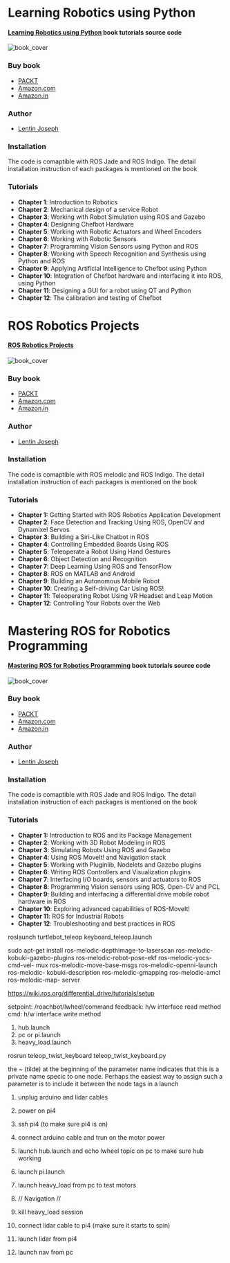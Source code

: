 # Learning Robotics using Python 

#### [Learning Robotics using Python](http://learn-robotics.com) book tutorials source code
![book_cover](http://learn-robotics.com/images/section-image-1.jpg
 "Learning Robotics using Python")

### Buy book

* [PACKT](https://www.packtpub.com/application-development/learning-robotics-using-python)
* [Amazon.com](http://amzn.com/1783287535)
* [Amazon.in](http://www.amazon.in/dp/B00YEVZ6UK)

### Author

* [Lentin Joseph](https://in.linkedin.com/in/lentinjoseph)

### Installation
The code is comaptible with ROS Jade and ROS Indigo. The detail installation instruction of each packages is mentioned on the book

### Tutorials
* **Chapter 1**:  Introduction to Robotics
* **Chapter 2**: Mechanical design of a service Robot 
* **Chapter 3**: Working with Robot Simulation using ROS and Gazebo
* **Chapter 4**: Designing Chefbot Hardware 
* **Chapter 5**: Working with Robotic Actuators and Wheel Encoders 
* **Chapter 6**: Working with Robotic Sensors 
* **Chapter 7**: Programming Vision Sensors using Python and ROS 
* **Chapter 8**: Working with Speech Recognition and Synthesis using Python and ROS
* **Chapter 9**: Applying Artificial Intelligence to Chefbot using Python
* **Chapter 10**: Integration of Chefbot hardware and interfacing it into ROS, using Python
* **Chapter 11**: Designing a GUI for a robot using QT and Python 
* **Chapter 12**: The calibration and testing of Chefbot


# ROS Robotics Projects

#### [ROS Robotics Projects](http://rosrobots.com) 
![book_cover](http://rosrobots.com/img/ebook.png
 "ROS Robotics Projects")

### Buy book

* [PACKT](https://www.packtpub.com/hardware-and-creative/ros-robotics-projects)
* [Amazon.com](https://www.amazon.com/ROS-Robotic-Projects-Lentin-Joseph/dp/1783554711)
* [Amazon.in](https://www.amazon.in/ROS-Robotics-Projects-Lentin-Joseph-ebook/dp/B01MTJWNKI)


### Author

* [Lentin Joseph](https://in.linkedin.com/in/lentinjoseph)

### Installation
The code is comaptible with ROS melodic and ROS Indigo. The detail installation instruction of each packages is mentioned on the book

### Tutorials
* **Chapter 1:**  Getting Started with ROS Robotics Application Development
* **Chapter 2**:  Face Detection and Tracking Using ROS, OpenCV and Dynamixel Servos
* **Chapter 3**:  Building a Siri-Like Chatbot in ROS
* **Chapter 4**:  Controlling Embedded Boards Using ROS
* **Chapter 5**:  Teleoperate a Robot Using Hand Gestures
* **Chapter 6**:  Object Detection and Recognition
* **Chapter 7**:  Deep Learning Using ROS and TensorFlow
* **Chapter 8**:  ROS on MATLAB and Android
* **Chapter 9**:  Building an Autonomous Mobile Robot
* **Chapter 10**: Creating a Self-driving Car Using ROS!
* **Chapter 11**: Teleoperating Robot Using VR Headset and Leap Motion
* **Chapter 12**: Controlling Your Robots over the Web



# Mastering ROS for Robotics Programming 

#### [Mastering ROS for Robotics Programming](http://mastering-ros.com) book tutorials source code
![book_cover](http://mastering-ros.com/images/section-image-1.jpg
 "Mastering ROS for Robotics Programming")

### Buy book

* [PACKT](https://www.packtpub.com/hardware-and-creative/mastering-ros-robotics-programming)
* [Amazon.com](http://amzn.com/B0198DXFEW)
* [Amazon.in](http://www.amazon.in/dp/B0198DXFEW)


### Author

* [Lentin Joseph](https://in.linkedin.com/in/lentinjoseph)

### Installation
The code is comaptible with ROS Jade and ROS Indigo. The detail installation instruction of each packages is mentioned on the book

### Tutorials
* **Chapter 1:**  Introduction to ROS and its Package Management
* **Chapter 2**: Working with 3D Robot Modeling in ROS
* **Chapter 3**: Simulating Robots Using ROS and Gazebo
* **Chapter 4**: Using ROS MoveIt! and Navigation stack
* **Chapter 5**: Working with Pluginlib, Nodelets and Gazebo plugins
* **Chapter 6**: Writing ROS Controllers and Visualization plugins
* **Chapter 7**: Interfacing I/O boards, sensors and actuators to ROS
* **Chapter 8**: Programming Vision sensors using ROS, Open-CV and PCL
* **Chapter 9**: Building and interfacing a differential drive mobile robot hardware in ROS
* **Chapter 10**: Exploring advanced capabilities of ROS-MoveIt!
* **Chapter 11**: ROS for Industrial Robots
* **Chapter 12**: Troubleshooting and best practices in ROS

roslaunch turtlebot_teleop keyboard_teleop.launch


sudo apt-get install ros-melodic-depthimage-to-laserscan ros-melodic-
kobuki-gazebo-plugins ros-melodic-robot-pose-ekf ros-melodic-yocs-cmd-vel-
mux ros-melodic-move-base-msgs ros-melodic-openni-launch ros-melodic-
kobuki-description ros-melodic-gmapping ros-melodic-amcl ros-melodic-map-
server

https://wiki.ros.org/differential_drive/tutorials/setup

setpoint: /roachbot/lwheel/command
feedback: h/w interface read method
cmd: h/w interface write method

1. hub.launch
2. pc or pi.launch
3. heavy_load.launch

rosrun teleop_twist_keyboard teleop_twist_keyboard.py

the ~ (tilde) at the beginning of the parameter name indicates that this is a private name specic to one node. Perhaps the easiest way to assign such a parameter is to include it between the node tags in a launch

1. unplug arduino and lidar cables
2. power on pi4
3. ssh pi4 (to make sure pi4 is on)
4. connect arduino cable and trun on the motor power
5. launch hub.launch and echo lwheel topic on pc to make sure hub working
6. launch pi.launch 
7. launch heavy_load from pc to test motors

8. // Navigation // 
9. kill heavy_load session
10. connect lidar cable to pi4 (make sure it starts to spin)
11. launch lidar from pi4
12. launch nav from pc